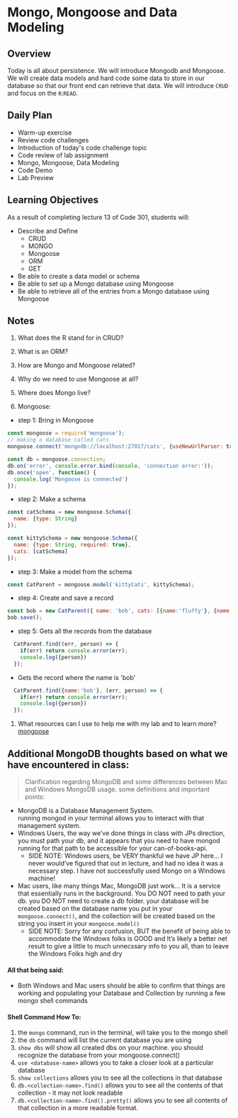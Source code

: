 # Mongo, Mongoose and Data Modeling

## Overview

Today is all about persistence. We will introduce Mongodb and Mongoose. We will create data models and hard code some data to store in our database so that our front end can retrieve that data. We will introduce `CRUD` and focus on the `R`:`READ`.

## Daily Plan

- Warm-up exercise
- Review code challenges
- Introduction of today's code challenge topic
- Code review of lab assignment
- Mongo, Mongoose, Data Modeling
- Code Demo
- Lab Preview

## Learning Objectives

As a result of completing lecture 13 of Code 301, students will:

- Describe and Define 
  - CRUD
  - MONGO
  - Mongoose
  - ORM
  - GET
- Be able to create a data model or schema
- Be able to set up a Mongo database using Mongoose
- Be able to retrieve all of the entries from a Mongo database using Mongoose

## Notes

1. What does the R stand for in CRUD? 



1. What is an ORM?



1. How are Mongo and Mongoose related?



1. Why do we need to use Mongoose at all? 



1. Where does Mongo live? 



1. Mongoose: 
  - step 1: Bring in Mongoose
  ```javaScript
  const mongoose = require('mongoose');
  // making a database called cats
  mongoose.connect('mongodb://localhost:27017/cats', {useNewUrlParser: true, useUnifiedTopology: true});

  const db = mongoose.connection;
  db.on('error', console.error.bind(console, 'connection error:'));
  db.once('open', function() {
    console.log('Mongoose is connected')
  });
  ```

- step 2: Make a schema
```javaScript
const catSchema = new mongoose.Schema({
  name: {type: String}
});

const kittySchema = new mongoose.Schema({
  name: {type: String, required: true},
  cats: [catSchema]
});
```
- step 3: Make a model from the schema
```javaScript
const CatParent = mongoose.model('kittyCats', kittySchema);
```

- step 4: Create and save a record
```javaScript
const bob = new CatParent({ name: 'bob', cats: [{name:'fluffy'}, {name:'joe'}]});
bob.save();
```

- step 5: Gets all the records from the database
```javaScript
  CatParent.find((err, person) => {
    if(err) return console.error(err);
    console.log({person})
  });
```

- Gets the record where the name is 'bob'
```javaScript
  CatParent.find({name:'bob'}, (err, person) => {
    if(err) return console.error(err);
    console.log({person})
  });
```

1. What resources can I use to help me with my lab and to learn more?
[mongoose](https://mongoosejs.com/docs/)

## Additional MongoDB thoughts based on what we have encountered in class:

> Clarification regarding MongoDB and some differences between Mac and Windows MongoDB usage.  some definitions and important points:
- MongoDB is a Database Management System.  
running mongod  in your terminal allows you to interact with that management system.
- Windows Users, the way we’ve done things in class with JPs direction, you must path your db, and it appears that you need to have mongod running for that path to be accessible for your can-of-books-api.  
   - SIDE NOTE:  Windows users, be VERY thankful we have JP here...  I never would’ve figured that out in lecture, and had no idea it was a necessary step.  I have not successfully used Mongo on a Windows machine!
- Mac users, like many things Mac, MongoDB just work...  It is a service that essentially runs in the background.  You DO NOT need to path your db.  you DO NOT need to create a db folder.  your database will be created based on the database name you put in your `mongoose.connect()`, and the collection will be created based on the string you insert in your `mongoose.model()` 
  - SIDE NOTE: Sorry for any confusion, BUT the benefit of being able to accommodate the Windows folks is GOOD and It’s likely a better net result to give a little to much unnecssary info to you all, than to leave the Windows Folks high and dry
#### All that being said:
- Both Windows and Mac users should be able to confirm that things are working and populating your Database and Collection by running a few mongo shell commands
#### Shell Command How To:
1. the `mongo` command, run in the terminal, will take you to the mongo shell
1. the `db` command will list the current database you are using
1. `show dbs` will show all created dbs on your machine.  you should recognize the database from your mongoose.connect()
1. `use <database-name>` allows you to take a closer look at  a particular database
1. `show collections` allows you to see all the collections in that database
1. `db.<collection-name>.find()`  allows you to see all the contents of that collection - it may not look readable
1. `db.<collection-name>.find().pretty()` allows you to see all contents of that collection in a more readable format.
